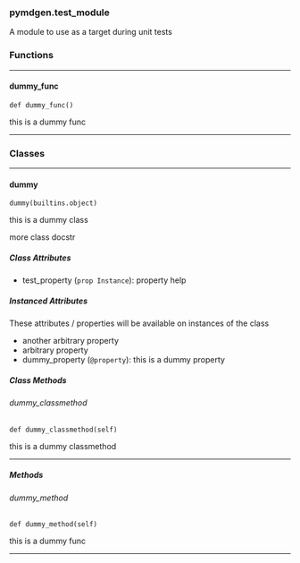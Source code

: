 ### pymdgen.test_module

A module to use as a target during unit tests

### Functions
---

#### dummy_func
`def dummy_func()`

this is a dummy func 

---
### Classes
---

#### dummy

```
dummy(builtins.object)
```

this is a dummy class


more class docstr


##### Class Attributes

- test_property (`prop Instance`): property help

##### Instanced Attributes

These attributes / properties will be available on instances of the class

- another arbitrary property
- arbitrary property
- dummy_property (`@property`): this is a dummy property

##### Class Methods

###### dummy_classmethod
`def dummy_classmethod(self)`

this is a dummy classmethod 

---

##### Methods

###### dummy_method
`def dummy_method(self)`

this is a dummy func 

---
